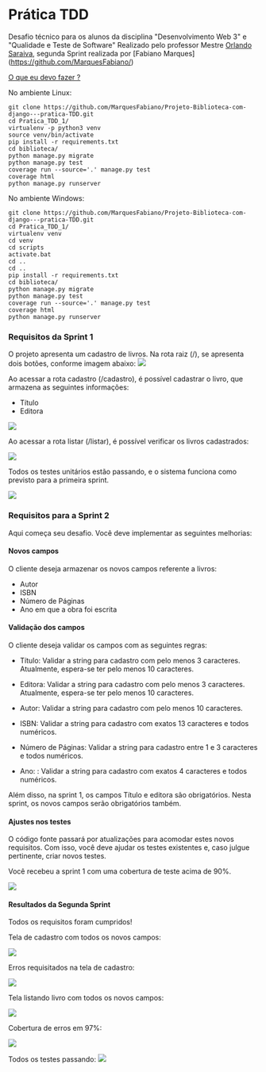 # Prática TDD

Desafio técnico para os alunos da disciplina "Desenvolvimento Web 3" e "Qualidade e Teste de Software" Realizado pelo professor Mestre [Orlando Saraiva](https://github.com/orlandosaraivajr), segunda Sprint realizada por [Fabiano Marques] (https://github.com/MarquesFabiano/)


[O que eu devo fazer ?](https://youtu.be/ywayPV7Y648)

No ambiente Linux:

```console
git clone https://github.com/MarquesFabiano/Projeto-Biblioteca-com-django---pratica-TDD.git
cd Pratica_TDD_1/
virtualenv -p python3 venv
source venv/bin/activate
pip install -r requirements.txt
cd biblioteca/
python manage.py migrate
python manage.py test
coverage run --source='.' manage.py test 
coverage html
python manage.py runserver
```

No ambiente Windows:

```console
git clone https://github.com/MarquesFabiano/Projeto-Biblioteca-com-django---pratica-TDD.git
cd Pratica_TDD_1/
virtualenv venv
cd venv
cd scripts
activate.bat
cd ..
cd ..
pip install -r requirements.txt
cd biblioteca/
python manage.py migrate
python manage.py test
coverage run --source='.' manage.py test 
coverage html
python manage.py runserver

```

### Requisitos da Sprint 1

O projeto apresenta um cadastro de livros. Na rota raiz (/), se apresenta dois botões, conforme imagem abaixo:
<img src="img/rota_raiz.png">

Ao acessar a rota cadastro (/cadastro), é possível cadastrar o livro, que armazena as seguintes informações:

- Título
- Editora

<img src="img/rota_cadastro.png">

Ao acessar a rota listar (/listar), é possível verificar os livros cadastrados:

<img src="img/rota_listar.png">

Todos os testes unitários estão passando, e o sistema funciona como previsto para a primeira sprint.

<img src="img/testes_passando.png">

### Requisitos para a Sprint 2

Aqui começa seu desafio. Você deve implementar as seguintes melhorias:

#### Novos campos
O cliente deseja armazenar os novos campos referente a livros:

+ Autor
+ ISBN
+ Número de Páginas
+ Ano em que a obra foi escrita

#### Validação dos campos

O cliente deseja validar os campos com as seguintes regras:

+ Título:  Validar a string para cadastro com pelo menos 3 caracteres. Atualmente, espera-se ter pelo menos 10 caracteres.

+ Editora: Validar a string para cadastro com pelo menos 3 caracteres.
Atualmente, espera-se ter pelo menos 10 caracteres.

+ Autor: Validar a string para cadastro com pelo menos 10 caracteres.

+ ISBN: Validar a string para cadastro com exatos 13 caracteres e todos numéricos.

+ Número de Páginas: Validar a string para cadastro entre 1 e 3 caracteres e todos numéricos.

+ Ano: : Validar a string para cadastro com exatos 4 caracteres e todos numéricos. 

Além disso, na sprint 1, os campos Título e editora são obrigatórios. Nesta sprint, os novos campos serão obrigatórios também.

#### Ajustes nos testes

O código fonte passará por atualizações para acomodar estes novos requisitos. Com isso, você deve ajudar os testes existentes e, caso julgue pertinente, criar novos testes.

Você recebeu a sprint 1 com uma cobertura de teste acima de 90%.


<img src="img/cobertura_testes.png">

#### Resultados da Segunda Sprint

Todos os requisitos foram cumpridos!

Tela de cadastro com todos os novos campos:

<img src="img/cadastro_sprint2.png">

Erros requisitados na tela de cadastro:

<img src="img/erros_cadastro_sprint2.png">

Tela listando livro com todos os novos campos:

<img src="img/rota_listar_sprint2.png">

Cobertura de erros em 97%:


<img src="img/cobertura_testes_sprint2.png">


Todos os testes passando:
<img src="img/testes_passando_sprint2.png">